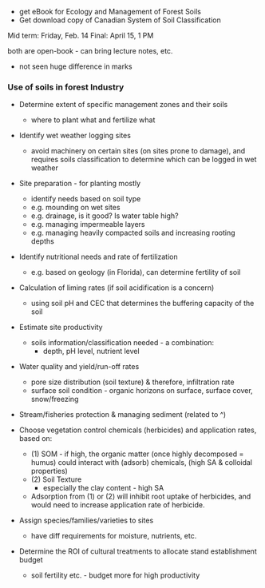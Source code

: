 - get eBook for Ecology and Management of Forest Soils
- Get download copy of Canadian System of Soil Classification

Mid term: Friday, Feb. 14
Final: April 15, 1 PM

both are open-book - can bring lecture notes, etc. 
- not seen huge difference in marks



### Use of soils in forest Industry
- Determine extent of specific management zones and their soils
	- where to plant what and fertilize what
- Identify wet weather logging sites 
	- avoid machinery on certain sites (on sites prone to damage), and requires soils classification to determine which can be logged in wet weather
- Site preparation - for planting mostly
	- identify needs based on soil type
	- e.g. mounding on wet sites
	- e.g. drainage, is it good? Is water table high?
	- e.g. managing impermeable layers
	- e.g. managing heavily compacted soils and increasing rooting depths
- Identify nutritional needs and rate of fertilization
	- e.g. based on geology (in Florida), can determine fertility of soil
- Calculation of liming rates (if soil acidification is a concern)
	- using soil pH and CEC that determines the buffering capacity of the soil
- Estimate site productivity
	- soils information/classification needed - a combination:
		- depth, pH level, nutrient level
- Water quality and yield/run-off rates
	- pore size distribution (soil texture) & therefore, infiltration rate
	- surface soil condition - organic horizons on surface, surface cover, snow/freezing
- Stream/fisheries protection & managing sediment (related to ^)
- Choose vegetation control chemicals (herbicides) and application rates, based on:
	- (1) SOM - if high, the organic matter  (once highly decomposed = humus) could interact with (adsorb) chemicals, (high SA & colloidal properties)
	- (2) Soil Texture
		- especially the clay content - high SA
	- Adsorption from (1) or (2) will inhibit root uptake of herbicides, and would need to increase application rate of herbicide.
	
- Assign species/families/varieties to sites
	- have diff requirements for moisture, nutrients, etc.
- Determine the ROI of cultural treatments to allocate stand establishment budget
	- soil fertility etc. - budget more for high productivity